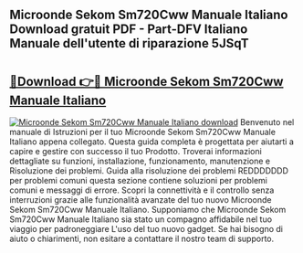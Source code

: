 ## Microonde Sekom Sm720Cww Manuale Italiano Download gratuit PDF - Part-DFV Italiano Manuale dell'utente di riparazione 5JSqT

# <h2><a href="http://dfg6kj.blite.top/?on=Microonde+Sekom+Sm720Cww+Manuale+Italiano">🔗Download 👉🔴 Microonde Sekom Sm720Cww Manuale Italiano</a></h2>

[![Microonde Sekom Sm720Cww Manuale Italiano download](https://i.imgur.com/lujVjoI.png)](http://dfg6kj.blite.top/?on=Microonde+Sekom+Sm720Cww+Manuale+Italiano)
Benvenuto nel manuale di Istruzioni per il tuo Microonde Sekom Sm720Cww Manuale Italiano appena collegato. Questa guida completa è progettata per aiutarti a capire e gestire con successo il tuo Prodotto. Troverai informazioni dettagliate su funzioni, installazione, funzionamento, manutenzione e Risoluzione dei problemi. Guida alla risoluzione dei problemi REDDDDDDD per problemi comuni questa sezione contiene soluzioni per problemi comuni e messaggi di errore. Scopri la connettività e il controllo senza interruzioni grazie alle funzionalità avanzate del tuo nuovo Microonde Sekom Sm720Cww Manuale Italiano. Supponiamo che Microonde Sekom Sm720Cww Manuale Italiano sia stato un compagno affidabile nel tuo viaggio per padroneggiare L'uso del tuo nuovo gadget. Se hai bisogno di aiuto o chiarimenti, non esitare a contattare il nostro team di supporto.

